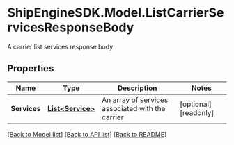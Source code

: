 # ShipEngineSDK.Model.ListCarrierServicesResponseBody
A carrier list services response body

## Properties

Name | Type | Description | Notes
------------ | ------------- | ------------- | -------------
**Services** | [**List&lt;Service&gt;**](Service.md) | An array of services associated with the carrier | [optional] [readonly] 

[[Back to Model list]](../../README.md#documentation-for-models) [[Back to API list]](../../README.md#documentation-for-api-endpoints) [[Back to README]](../../README.md)

